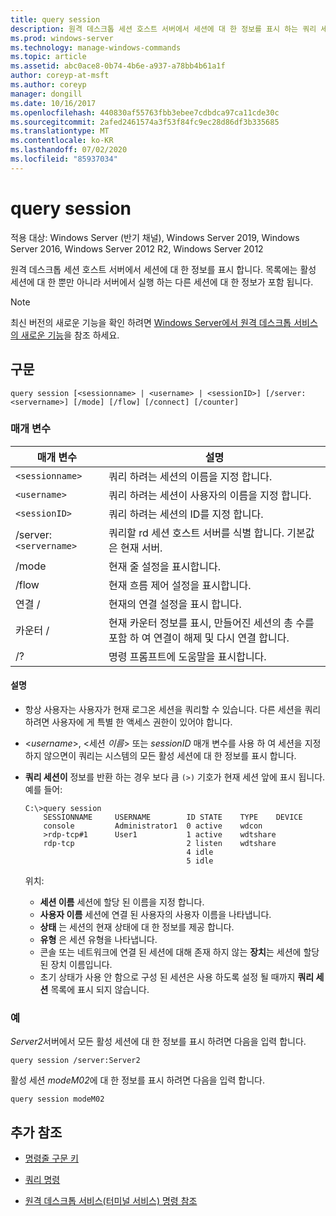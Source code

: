 ```yaml
---
title: query session
description: 원격 데스크톱 세션 호스트 서버에서 세션에 대 한 정보를 표시 하는 쿼리 세션 명령에 대 한 참조 문서입니다.
ms.prod: windows-server
ms.technology: manage-windows-commands
ms.topic: article
ms.assetid: abc0ace8-0b74-4b6e-a937-a78bb4b61a1f
author: coreyp-at-msft
ms.author: coreyp
manager: dongill
ms.date: 10/16/2017
ms.openlocfilehash: 440830af55763fbb3ebee7cdbdca97ca11cde30c
ms.sourcegitcommit: 2afed2461574a3f53f84fc9ec28d86df3b335685
ms.translationtype: MT
ms.contentlocale: ko-KR
ms.lasthandoff: 07/02/2020
ms.locfileid: "85937034"
---
```

# <a name="query-session"></a>query session

적용 대상: Windows Server (반기 채널), Windows Server 2019, Windows Server 2016, Windows Server 2012 R2, Windows Server 2012

원격 데스크톱 세션 호스트 서버에서 세션에 대 한 정보를 표시 합니다. 목록에는 활성 세션에 대 한 뿐만 아니라 서버에서 실행 하는 다른 세션에 대 한 정보가 포함 됩니다.

> [!NOTE]
> 최신 버전의 새로운 기능을 확인 하려면 [Windows Server에서 원격 데스크톱 서비스의 새로운 기능](https://docs.microsoft.com/previous-versions/windows/it-pro/windows-server-2012-R2-and-2012/dn283323(v=ws.11))을 참조 하세요.

## <a name="syntax"></a>구문

```
query session [<sessionname> | <username> | <sessionID>] [/server:<servername>] [/mode] [/flow] [/connect] [/counter]
```

### <a name="parameters"></a>매개 변수

| 매개 변수 | 설명 |
|--|--|
| `<sessionname>` | 쿼리 하려는 세션의 이름을 지정 합니다. |
| `<username>` | 쿼리 하려는 세션이 사용자의 이름을 지정 합니다. |
| `<sessionID>` | 쿼리 하려는 세션의 ID를 지정 합니다. |
| /server:`<servername>` | 쿼리할 rd 세션 호스트 서버를 식별 합니다. 기본값은 현재 서버. |
| /mode | 현재 줄 설정을 표시합니다. |
| /flow | 현재 흐름 제어 설정을 표시합니다. |
| 연결 / | 현재의 연결 설정을 표시 합니다. |
| 카운터 / | 현재 카운터 정보를 표시, 만들어진 세션의 총 수를 포함 하 여 연결이 해제 및 다시 연결 합니다. |
| /? | 명령 프롬프트에 도움말을 표시합니다. |

#### <a name="remarks"></a>설명

- 항상 사용자는 사용자가 현재 로그온 세션을 쿼리할 수 있습니다. 다른 세션을 쿼리하려면 사용자에 게 특별 한 액세스 권한이 있어야 합니다.

- <*username*>, <세션 *이름*> 또는 *sessionID* 매개 변수를 사용 하 여 세션을 지정 하지 않으면이 쿼리는 시스템의 모든 활성 세션에 대 한 정보를 표시 합니다.

- **쿼리 세션이** 정보를 반환 하는 경우 보다 큼 `(>)` 기호가 현재 세션 앞에 표시 됩니다. 예를 들어:

    ```
    C:\>query session
        SESSIONNAME     USERNAME        ID STATE    TYPE    DEVICE
        console         Administrator1  0 active    wdcon
        >rdp-tcp#1      User1           1 active    wdtshare
        rdp-tcp                         2 listen    wdtshare
                                        4 idle
                                        5 idle
    ```

    위치:
  - **세션 이름** 세션에 할당 된 이름을 지정 합니다.
  - **사용자 이름** 세션에 연결 된 사용자의 사용자 이름을 나타냅니다.
  - **상태** 는 세션의 현재 상태에 대 한 정보를 제공 합니다.
  - **유형** 은 세션 유형을 나타냅니다.
  - 콘솔 또는 네트워크에 연결 된 세션에 대해 존재 하지 않는 **장치**는 세션에 할당 된 장치 이름입니다.
  - 초기 상태가 사용 안 함으로 구성 된 세션은 사용 하도록 설정 될 때까지 **쿼리 세션** 목록에 표시 되지 않습니다.

### <a name="examples"></a>예

*Server2*서버에서 모든 활성 세션에 대 한 정보를 표시 하려면 다음을 입력 합니다.

```
query session /server:Server2
```

활성 세션 *modeM02*에 대 한 정보를 표시 하려면 다음을 입력 합니다.

```
query session modeM02
```

## <a name="additional-references"></a>추가 참조

- [명령줄 구문 키](command-line-syntax-key.md)

- [쿼리 명령](query.md)

- [원격 데스크톱 서비스(터미널 서비스) 명령 참조](remote-desktop-services-terminal-services-command-reference.md)
